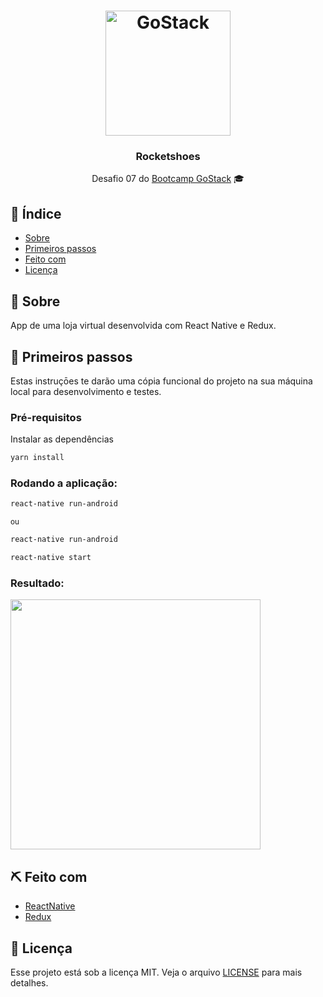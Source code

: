 <h1 align="center">
    <img alt="GoStack" src="https://rocketseat-cdn.s3-sa-east-1.amazonaws.com/bootcamp-header.png" width="200px" />
</h1>

<h3 align="center">
  Rocketshoes
</h3>

<p align="center"> Desafio 07 do <a href="https://rocketseat.com.br/bootcamp">Bootcamp GoStack</a> 🎓</p>

## :page_facing_up: Índice

- [Sobre](#about)
- [Primeiros passos](#getting_started)
- [Feito com](#built_using)
- [Licença](#license)

## 🧐 Sobre <a name = "about"></a>

App de uma loja virtual desenvolvida com React Native e Redux.

## 🏁 Primeiros passos <a name = "getting_started"></a>

Estas instruçōes te darão uma cópia funcional do projeto na sua máquina local para desenvolvimento e testes.
### Pré-requisitos

Instalar as dependências

```sh
yarn install
```

### Rodando a aplicação:

```sh
react-native run-android
```

<small>ou</small>

```sh
react-native run-android
```

```sh
react-native start
```

### Resultado:

<img src=".github/demo.gif" height="400">

## ⛏️ Feito com <a name = "built_using"></a>

- [ReactNative](https://reactnative.dev/)
- [Redux](https://redux.js.org/)

## :memo: Licença <a name = "license"></a>

Esse projeto está sob a licença MIT. Veja o arquivo [LICENSE](LICENSE) para mais detalhes.

